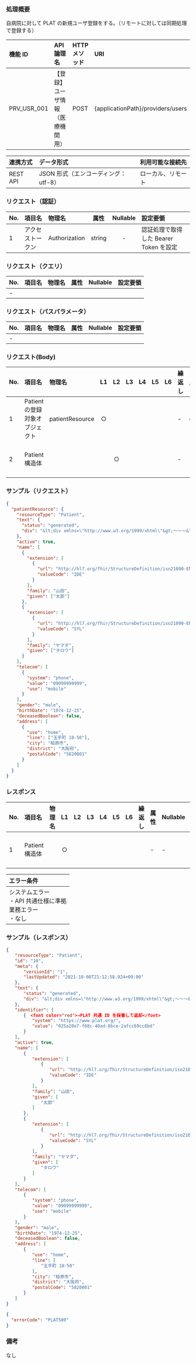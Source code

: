 ### 処理概要

自病院に対して PLAT の新規ユーザ登録をする。（リモートに対しては同期処理で登録する）

| 機能 ID     | API 論理名          | HTTP メソッド | URI                               |
| :---------- |:-----------------| :------------ | :-------------------------------- |
| PRV_USR_001 | 【登録】ユーザ情報（医療機関用） | POST          | {applicationPath}/providers/users |

| 連携方式 | データ形式                           | 利用可能な接続先   |
| :------- | :----------------------------------- | :----------------- |
| REST API | JSON 形式（エンコーディング：utf-8） | ローカル、リモート |

### リクエスト（認証）

| No. | 項目名           | 物理名        |  属性  | Nullable | 設定要領                               |
| :-- | :--------------- | :------------ | :----: | :------: | :------------------------------------- |
| 1   | アクセストークン | Authorization | string |    -     | 認証処理で取得した Bearer Token を設定|

### リクエスト（クエリ）

| No. | 項目名 | 物理名 | 属性 | Nullable | 設定要領 |
| :-- | :----- | :----- | :--: | :------: | :------- |
| -   |        |        |      |          |          |

### リクエスト（パスパラメータ）

| No. | 項目名 | 物理名 | 属性 | Nullable | 設定要領 |
| :-- | :----- | :----- | :--: | :------: | :------- |
| -   |        |        |      |          |          |

### リクエスト(Body)

| No. | 項目名                 | 物理名          | L1  | L2  | L3  | L4  | L5  | L6  | 繰返し | 属性   | Nullable | リクエスト設定要領                              |
| :-- |:--------------------| :-------------- | :-: | :-: | :-: | :-: | :-: | :-: | :----- | :----- | :------- | :---------------------------------------------- |
| 1   | Patient の登録対象オブジェクト | patientResource |  ○  |     |     |     |     |     | -      | object | -        |                                                 |
| 2   | Patient 構造体         |                 |     |  ○  |     |     |     |     | -      | -      | -        | OpenFRUCtoS の Patient リソースの仕様に準拠する |

### サンプル（リクエスト）

```json
{
  "patientResource": {
    "resourceType": "Patient",
    "text": {
      "status": "generated",
      "div": "&lt;div xmlns=\"http://www.w3.org/1999/xhtml\"&gt;～～～&lt;/div&gt;"
    },
    "active": true,
    "name": [
      {
        "extension": [
          {
            "url": "http://hl7.org/fhir/StructureDefinition/iso21090-EN-representation",
            "valueCode": "IDE"
          }
        ],
        "family": "山田",
        "given": ["太郎"]
      },
      {
        "extension": [
          {
            "url": "http://hl7.org/fhir/StructureDefinition/iso21090-EN-representation",
            "valueCode": "SYL"
          }
        ],
        "family": "ヤマダ",
        "given": ["タロウ"]
      }
    ],
    "telecom": [
      {
        "system": "phone",
        "value": "09099999999",
        "use": "mobile"
      }
    ],
    "gender": "male",
    "birthDate": "1974-12-25",
    "deceasedBoolean": false,
    "address": [
      {
        "use": "home",
        "line": ["玉手町 18-50"],
        "city": "柏原市",
        "district": "大阪府",
        "postalCode": "5820001"
      }
    ]
  }
}
```

### レスポンス

| No. | 項目名         | 物理名 | L1  | L2  | L3  | L4  | L5  | L6  | 繰返し | 属性 | Nullable | レスポンス設定要領                              |
| :-- | :------------- | :----- | :-: | :-: | :-: | :-: | :-: | :-: | :----- | :--- | :------- | :---------------------------------------------- |
| 1   | Patient 構造体 |        |  ○  |     |     |     |     |     |        | -    | -        | OpenFRUCtoS の Patient リソースの仕様に準拠する |

| エラー条件                                                        |
| :---------------------------------------------------------------- |
| システムエラー<br/>・API 共通仕様に準拠<br/>業務エラー<br/>・なし |

### サンプル（レスポンス）

```json title="正常終了"
{
　　"resourceType": "Patient",
　　"id": "10",
　　"meta": {
　　　　"versionId": "1",
　　　　"lastUpdated": "2021-10-08T21:12:58.924+09:00"
　　},
　　"text": {
　　　　"status": "generated",
　　　　"div": "&lt;div xmlns=\"http://www.w3.org/1999/xhtml\"&gt;～～～&lt;/div&gt;"
　　},
　　"identifier": [
　　　　{　<font color="red">→PLAT 共通 ID を採番して返却</font>
　　　　　　"system": "https://www.plat.org/",
　　　　　　"value": "025a20e7-f68c-40ad-8bce-2afcc69cc8bd"
　　　　}
　　],
　　"active": true,
　　"name": [
　　　　{
　　　　　　"extension": [
　　　　　　　　{
　　　　　　　　　　"url": "http://hl7.org/fhir/StructureDefinition/iso21090-EN-representation",
　　　　　　　　　　"valueCode": "IDE"
　　　　　　　　}
　　　　　　],
　　　　　　"family": "山田",
　　　　　　"given": [
　　　　　　　　"太郎"
　　　　　　]
　　　　},
　　　　{
　　　　　　"extension": [
　　　　　　　　{
　　　　　　　　　　"url": "http://hl7.org/fhir/StructureDefinition/iso21090-EN-representation",
　　　　　　　　　　"valueCode": "SYL"
　　　　　　　　}
　　　　　　],
　　　　　　"family": "ヤマダ",
　　　　　　"given": [
　　　　　　　　"タロウ"
　　　　　　]
　　　　}
　　],
　　"telecom": [
　　　　{
　　　　　　"system": "phone",
　　　　　　"value": "09099999999",
　　　　　　"use": "mobile"
　　　　}
　　],
　　"gender": "male",
　　"birthDate": "1974-12-25",
　　"deceasedBoolean": false,
　　"address": [
　　　　{
　　　　　　"use": "home",
　　　　　　"line": [
　　　　　　　　"玉手町 18-50"
　　　　　　],
　　　　　　"city": "柏原市",
　　　　　　"district": "大阪府",
　　　　　　"postalCode": "5820001"
　　　　}
　　]
}
```

```json title="異常終了"
{
  "errorCode": "PLAT500"
}
```

### 備考

なし
